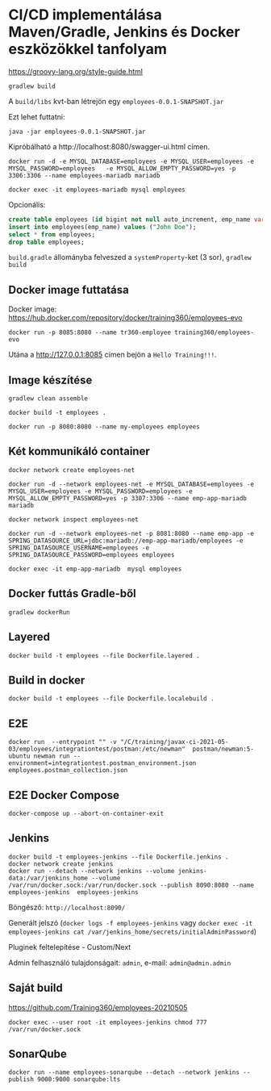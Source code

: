 # CI/CD implementálása Maven/Gradle, Jenkins és Docker eszközökkel tanfolyam

https://groovy-lang.org/style-guide.html

```shell
gradlew build
```

A `build/libs` kvt-ban létrejön egy `employees-0.0.1-SNAPSHOT.jar`

Ezt lehet futtatni:

```shell
java -jar employees-0.0.1-SNAPSHOT.jar
```

Kipróbálható a http://localhost:8080/swagger-ui.html címen.

```shell
docker run -d -e MYSQL_DATABASE=employees -e MYSQL_USER=employees -e MYSQL_PASSWORD=employees   -e MYSQL_ALLOW_EMPTY_PASSWORD=yes -p 3306:3306 --name employees-mariadb mariadb
```

```shell
docker exec -it employees-mariadb mysql employees
```

Opcionális:

```sql
create table employees (id bigint not null auto_increment, emp_name varchar(255), primary key (id));
insert into employees(emp_name) values ("John Doe");
select * from employees;
drop table employees;
```

`build.gradle` állományba felveszed a `systemProperty`-ket (3 sor), `gradlew build`

## Docker image futtatása

Docker image: https://hub.docker.com/repository/docker/training360/employees-evo

```shell
docker run -p 8085:8080 --name tr360-employee training360/employees-evo
```

Utána a http://127.0.0.1:8085 címen bejön a `Hello Training!!!`.

## Image készítése

```shell
gradlew clean assemble

docker build -t employees .

docker run -p 8080:8080 --name my-employees employees
```

## Két kommunikáló container

```shell
docker network create employees-net

docker run -d --network employees-net -e MYSQL_DATABASE=employees -e MYSQL_USER=employees -e MYSQL_PASSWORD=employees -e MYSQL_ALLOW_EMPTY_PASSWORD=yes -p 3307:3306 --name emp-app-mariadb mariadb

docker network inspect employees-net

docker run -d --network employees-net -p 8081:8080 --name emp-app -e SPRING_DATASOURCE_URL=jdbc:mariadb://emp-app-mariadb/employees -e SPRING_DATASOURCE_USERNAME=employees -e SPRING_DATASOURCE_PASSWORD=employees employees

docker exec -it emp-app-mariadb  mysql employees
```

## Docker futtás Gradle-ből

```shell
gradlew dockerRun
```

## Layered

```shell
docker build -t employees --file Dockerfile.layered .
```

## Build in docker

```shell
docker build -t employees --file Dockerfile.localebuild .
```

## E2E

```shell
docker run  --entrypoint "" -v "/C/training/javax-ci-2021-05-03/employees/integrationtest/postman:/etc/newman"  postman/newman:5-ubuntu newman run --environment=integrationtest.postman_environment.json employees.postman_collection.json
```

## E2E Docker Compose

```shell
docker-compose up --abort-on-container-exit
```

## Jenkins

```shell
docker build -t employees-jenkins --file Dockerfile.jenkins .
docker network create jenkins
docker run --detach --network jenkins --volume jenkins-data:/var/jenkins_home --volume /var/run/docker.sock:/var/run/docker.sock --publish 8090:8080 --name employees-jenkins  employees-jenkins
```

Böngésző: `http://localhost:8090/`

Generált jelszó (`docker logs -f employees-jenkins` vagy `docker exec -it employees-jenkins cat /var/jenkins_home/secrets/initialAdminPassword`)

Pluginek feltelepítése - Custom/Next

Admin felhasználó tulajdonságait: `admin`, e-mail: `admin@admin.admin`

## Saját build

https://github.com/Training360/employees-20210505

```shell
docker exec --user root -it employees-jenkins chmod 777 /var/run/docker.sock
```

## SonarQube

```shell
docker run --name employees-sonarqube --detach --network jenkins --publish 9000:9000 sonarqube:lts
```
